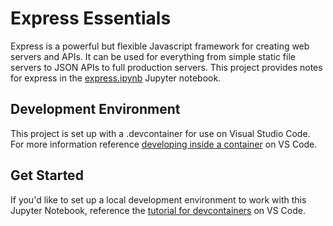 # Express Essentials

Express is a powerful but flexible Javascript framework for creating web servers and APIs. It can be used for everything from simple static file servers to JSON APIs to full production servers. This project provides notes for express in the [express.ipynb](./express.ipynb) Jupyter notebook.

## Development Environment
This project is set up with a .devcontainer for use on Visual Studio Code. For more information reference [developing inside a container](https://code.visualstudio.com/docs/devcontainers/containers) on VS Code.

## Get Started
If you'd like to set up a local development environment to work with this Jupyter Notebook, reference the [tutorial for devcontainers](https://code.visualstudio.com/docs/devcontainers/tutorial) on VS Code.
